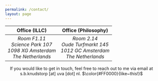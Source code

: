 ```yaml
---
permalink: /contact/
layout: page
---
```


| Office (ILLC) | Office (Philosophy) |
| :---: | :---: |
| *Room F1.11*<br /> *Science Park 107*<br /> *1098 XG Amsterdam*<br /> *The Netherlands* | *Room 2.14*<br /> *Oude Turfmarkt 145*<br /> *1012 GC Amsterdam*<br /> *The Netherlands* |

<p style="text-align: center;">If you would like to get in touch, feel free to reach out to me via email at s.b.knudstorp [at] uva [dot] nl. $\color{#FF0000}{like~this!}$</p>


